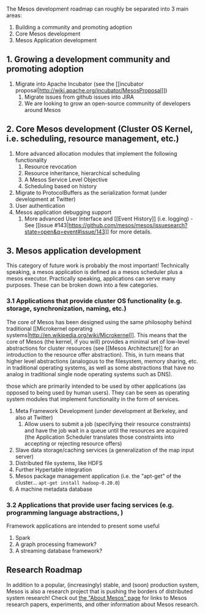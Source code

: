 The Mesos development roadmap can roughly be separated into 3 main areas:

1. Building a community and promoting adoption
1. Core Mesos development
1. Mesos Application development

## 1. Growing a development community and promoting adoption
1. Migrate into Apache Incubator (see the [[incubator proposal|http://wiki.apache.org/incubator/MesosProposal]])
    1. Migrate issues from github issues into JIRA
    1. We are looking to grow an open-source community of developers around Mesos

## 2. Core Mesos development (Cluster OS Kernel, i.e. scheduling, resource management, etc.)
1. More advanced allocation modules that implement the following functionality
    1. Resource revocation
    1. Resource inheritance, hierarchical scheduling
    1. A Mesos Service Level Objective
    1. Scheduling based on history
1. Migrate to ProtocolBuffers as the serialization format (under development at Twitter)
1. User authentication
1. Mesos application debugging support
    1. More advanced User Interface and [[Event History]] (i.e. logging) - See [[issue #143|https://github.com/mesos/mesos/issuesearch?state=open&q=event#issue/143]] for more details.

## 3. Mesos application development

This category of future work is probably the most important! Technically speaking, a mesos application is defined as a mesos scheduler plus a mesos executor. Practically speaking, applications can serve many purposes. These can be broken down into a few categories.

### 3.1 Applications that provide cluster OS functionality (e.g. storage, synchronization, naming, etc.)

The core of Mesos has been designed using the same philosophy behind traditional [[Microkernel operating systems|http://en.wikipedia.org/wiki/Microkernel]]. This means that the core of Mesos (the kernel, if you will) provides a minimal set of low-level abstractions for cluster resources (see [[Mesos Architecture]] for an introduction to the resource offer abstraction). This, in turn means that higher level abstractions (analogous to the filesystem, memory sharing, etc. in traditional operating systems, as well as some abstractions that have no analog in traditional single node operating systems such as DNS).

those which are primarily intended to be used by other applications (as opposed to being used by human users). They can be seen as operating system modules that implement functionality in the form of services.

1. Meta Framework Development (under development at Berkeley, and also at Twitter)
    1. Allow users to submit a job (specifying their resource constraints) and have the job wait in a queue until the resources are acquired (the Application Scheduler translates those constraints into accepting or rejecting resource offers)
1. Slave data storage/caching services (a generalization of the map input server)
1. Distributed file systems, like HDFS
1. Further Hypertable integration
1. Mesos package management application (i.e. the "apt-get" of the cluster... `apt-get install hadoop-0.20.0`)
1. A machine metadata database

### 3.2 Applications that provide user facing services (e.g. programming language abstractions, )

Framework applications are intended to present some useful 

1. Spark
1. A graph processing framework? 
1. A streaming database framework?

## Research Roadmap

In addition to a popular, (increasingly) stable, and (soon) production system, Mesos is also a research project that is pushing the borders of distributed system research! Check out <a href="http://mesosproject.org/about#research">the "About Mesos" page</a> for links to Mesos research papers, experiments, and other information about Mesos research.
